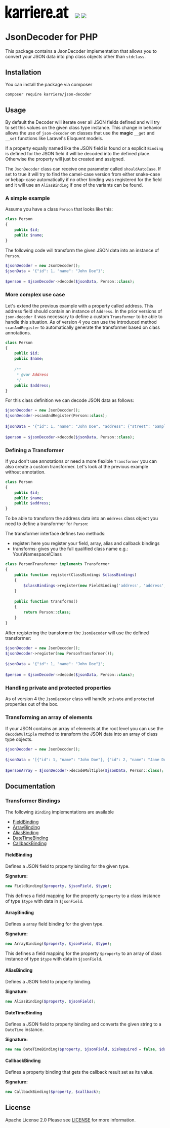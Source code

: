 <a href="https://www.karriere.at/" target="_blank"><img width="200" src="https://raw.githubusercontent.com/karriereat/.github/main/profile/logo.png"></a>
<span>&nbsp;&nbsp;&nbsp;</span>
![](https://github.com/karriereat/json-decoder/workflows/test/badge.svg)
![](https://github.com/karriereat/json-decoder/workflows/lint/badge.svg)

# JsonDecoder for PHP

This package contains a JsonDecoder implementation that allows you to convert your JSON data into php class objects other than `stdclass`.

## Installation

You can install the package via composer

```
composer require karriere/json-decoder
```

## Usage

By default the Decoder will iterate over all JSON fields defined and will try to set this values on the given class type instance. This change in behavior allows the use of `json-decoder` on classes that use the **magic** `__get` and `__set` functions like Laravel's Eloquent models.

If a property equally named like the JSON field is found or a explicit `Binding` is defined for the JSON field it will be decoded into the defined place. Otherwise the property will just be created and assigned.

The `JsonDecoder` class can receive one parameter called `shouldAutoCase`. If set to true it will try to find the camel-case version from either snake-case or kebap-case automatically if no other binding was registered for the field and it will use an `AliasBinding` if one of the variants can be found.

### A simple example

Assume you have a class `Person` that looks like this:

```php
class Person
{
    public $id;
    public $name;
}
```

The following code will transform the given JSON data into an instance of `Person`.

```php
$jsonDecoder = new JsonDecoder();
$jsonData = '{"id": 1, "name": "John Doe"}';

$person = $jsonDecoder->decode($jsonData, Person::class);
```

### More complex use case

Let's extend the previous example with a property called address. This address field should contain an instance of `Address`. In the prior versions of `json-decoder` it was necessary to define a custom `Transformer` to be able to handle this situation. As of version 4 you can use the introduced method `scanAndRegister` to automatically generate the transformer based on class annotations.

```php
class Person
{
    public $id;
    public $name;

    /**
     * @var Address
     */
    public $address;
}
```

For this class definition we can decode JSON data as follows:

```php
$jsonDecoder = new JsonDecoder();
$jsonDecoder->scanAndRegister(Person::class);

$jsonData = '{"id": 1, "name": "John Doe", "address": {"street": "Samplestreet", "city": "Samplecity"}}';

$person = $jsonDecoder->decode($jsonData, Person::class);
```

### Defining a Transformer

If you don't use annotations or need a more flexible `Transformer` you can also create a custom transformer. Let's look at the previous example without annotation.

```php
class Person
{
    public $id;
    public $name;
    public $address;
}
```

To be able to transform the address data into an `Address` class object you need to define a transformer for `Person`:

The transformer interface defines two methods:

-   register: here you register your field, array, alias and callback bindings
-   transforms: gives you the full qualified class name e.g.: Your\Namespace\Class

```php
class PersonTransformer implements Transformer
{
    public function register(ClassBindings $classBindings)
    {
        $classBindings->register(new FieldBinding('address', 'address', Address::class));
    }

    public function transforms()
    {
        return Person::class;
    }
}
```

After registering the transformer the `JsonDecoder` will use the defined transformer:

```php
$jsonDecoder = new JsonDecoder();
$jsonDecoder->register(new PersonTransformer());

$jsonData = '{"id": 1, "name": "John Doe"}';

$person = $jsonDecoder->decode($jsonData, Person::class);
```

### Handling private and protected properties

As of version 4 the `JsonDecoder` class will handle `private` and `protected` properties out of the box.

### Transforming an array of elements

If your JSON contains an array of elements at the root level you can use the `decodeMultiple` method to transform the JSON data into an array of class type objects.

```php
$jsonDecoder = new JsonDecoder();

$jsonData = '[{"id": 1, "name": "John Doe"}, {"id": 2, "name": "Jane Doe"}]';

$personArray = $jsonDecoder->decodeMultiple($jsonData, Person::class);
```

## Documentation

### Transformer Bindings

The following `Binding` implementations are available

-   [FieldBinding](#fieldbinding)
-   [ArrayBinding](#arraybinding)
-   [AliasBinding](#aliasbinding)
-   [DateTimeBinding](#datetimebinding)
-   [CallbackBinding](#callbackbinding)

#### FieldBinding

Defines a JSON field to property binding for the given type.

**Signature:**

```php
new FieldBinding($property, $jsonField, $type);
```

This defines a field mapping for the property `$property` to a class instance of type `$type` with data in `$jsonField`.

#### ArrayBinding

Defines a array field binding for the given type.

**Signature:**

```php
new ArrayBinding($property, $jsonField, $type);
```

This defines a field mapping for the property `$property` to an array of class instance of type `$type` with data in `$jsonField`.

#### AliasBinding

Defines a JSON field to property binding.

**Signature:**

```php
new AliasBinding($property, $jsonField);
```

#### DateTimeBinding

Defines a JSON field to property binding and converts the given string to a `DateTime` instance.

**Signature:**

```php
new new DateTimeBinding($property, $jsonField, $isRequired = false, $dateTimeFormat = DateTime::ATOM);
```

#### CallbackBinding

Defines a property binding that gets the callback result set as its value.

**Signature:**

```php
new CallbackBinding($property, $callback);
```

## License

Apache License 2.0 Please see [LICENSE](LICENSE) for more information.
